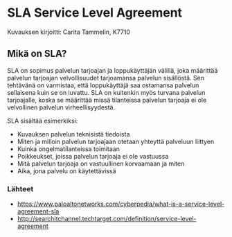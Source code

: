 # SLA Service Level Agreement

Kuvauksen kirjoitti: Carita Tammelin, K7710

## Mikä on SLA?

SLA on sopimus palvelun tarjoajan ja loppukäyttäjän välillä, joka määrittää palvelun tarjoajan
velvollisuudet tarjoamansa palvelun sisällöstä. Sen tehtävänä on varmistaa, että loppukäyttäjä
saa ostamansa palvelun sellaisena kuin se on luvattu. SLA on kuitenkin myös turvana palvelun tarjoajalle, 
koska se määrittää missä tilanteissa palvelun tarjoaja ei ole velvollinen palvelun virheellisyydestä.

SLA sisältää esimerkiksi:
* Kuvauksen palvelun teknisistä tiedoista
* Miten ja milloin palvelun tarjoajaan otetaan yhteyttä palveluun liittyen
* Kuinka ongelmatilanteissa toimitaan
* Poikkeukset, joissa palvelun tarjoaja ei ole vastuussa
* Mitä palvelun tarjoaja on vastuullinen korvaamaan ja miten
* Aika, jona palvelu on käytettävissä


### Lähteet
 * https://www.paloaltonetworks.com/cyberpedia/what-is-a-service-level-agreement-sla
 * http://searchitchannel.techtarget.com/definition/service-level-agreement
